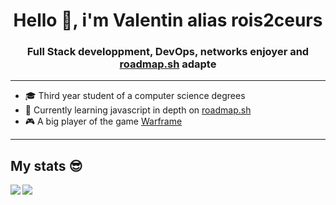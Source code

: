<h1 align="center"> Hello 🫡, i'm Valentin alias rois2ceurs </h1>
<h3 align="center">  Full Stack developpment, DevOps, networks enjoyer and <a href="https://github.com/kamranahmedse/developer-roadmap">roadmap.sh</a> adapte</h3>
<hr>
<ul>
    <li>
        🎓 Third year student of a computer science degrees
    </li>
    <li>
        🔬 Currently learning javascript in depth on <a href="https://github.com/kamranahmedse/developer-roadmap">roadmap.sh</a> 
    </li>
    <li>
        🎮 A big player of the game <a href="https://warframe.com/">Warframe</a> 
    </li>
</ul>
<hr>
<h2>My stats 😎</h2>
<p><img align="left" src="https://github-readme-stats-valentins-projects-37a4eb8d.vercel.app/api?username=rois2coeurs&show_icons=true&theme=dark&layout=compact&hide_border=true"></p>
<p><img src="https://github-readme-stats-valentins-projects-37a4eb8d.vercel.app/api/top-langs/?username=rois2coeurs&theme=dark&layout=compact&hide_border=true&langs_count=8"></p>
